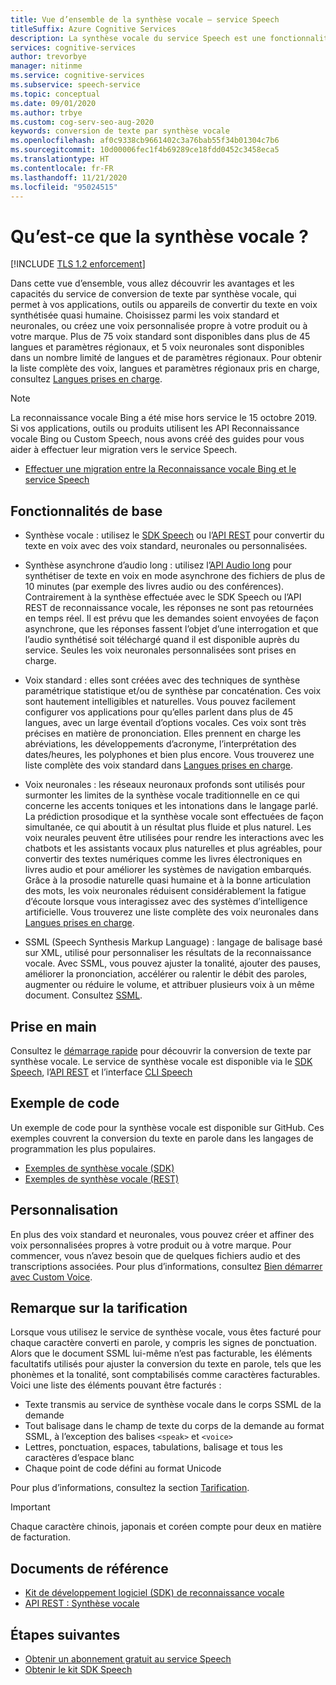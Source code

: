 ```yaml
---
title: Vue d’ensemble de la synthèse vocale – service Speech
titleSuffix: Azure Cognitive Services
description: La synthèse vocale du service Speech est une fonctionnalité qui permet à vos applications, outils ou appareils de convertir du texte en parole naturelle synthétisée quasi humaine. Cet article est une vue d’ensemble des avantages et des capacités du service de conversion de texte par synthèse vocale.
services: cognitive-services
author: trevorbye
manager: nitinme
ms.service: cognitive-services
ms.subservice: speech-service
ms.topic: conceptual
ms.date: 09/01/2020
ms.author: trbye
ms.custom: cog-serv-seo-aug-2020
keywords: conversion de texte par synthèse vocale
ms.openlocfilehash: af0c9338cb9661402c3a76bab55f34b01304c7b6
ms.sourcegitcommit: 10d00006fec1f4b69289ce18fdd0452c3458eca5
ms.translationtype: HT
ms.contentlocale: fr-FR
ms.lasthandoff: 11/21/2020
ms.locfileid: "95024515"
---
```

# <a name="what-is-text-to-speech"></a>Qu’est-ce que la synthèse vocale ?

[!INCLUDE [TLS 1.2 enforcement](../../../includes/cognitive-services-tls-announcement.md)]

Dans cette vue d’ensemble, vous allez découvrir les avantages et les capacités du service de conversion de texte par synthèse vocale, qui permet à vos applications, outils ou appareils de convertir du texte en voix synthétisée quasi humaine. Choisissez parmi les voix standard et neuronales, ou créez une voix personnalisée propre à votre produit ou à votre marque. Plus de 75 voix standard sont disponibles dans plus de 45 langues et paramètres régionaux, et 5 voix neuronales sont disponibles dans un nombre limité de langues et de paramètres régionaux. Pour obtenir la liste complète des voix, langues et paramètres régionaux pris en charge, consultez [Langues prises en charge](language-support.md#text-to-speech).

> [!NOTE]
> La reconnaissance vocale Bing a été mise hors service le 15 octobre 2019. Si vos applications, outils ou produits utilisent les API Reconnaissance vocale Bing ou Custom Speech, nous avons créé des guides pour vous aider à effectuer leur migration vers le service Speech.
> - [Effectuer une migration entre la Reconnaissance vocale Bing et le service Speech](how-to-migrate-from-bing-speech.md)

## <a name="core-features"></a>Fonctionnalités de base

* Synthèse vocale : utilisez le [SDK Speech](./get-started-text-to-speech.md) ou l’[API REST](rest-text-to-speech.md) pour convertir du texte en voix avec des voix standard, neuronales ou personnalisées.

* Synthèse asynchrone d’audio long : utilisez l’[API Audio long](long-audio-api.md) pour synthétiser de texte en voix en mode asynchrone des fichiers de plus de 10 minutes (par exemple des livres audio ou des conférences). Contrairement à la synthèse effectuée avec le SDK Speech ou l’API REST de reconnaissance vocale, les réponses ne sont pas retournées en temps réel. Il est prévu que les demandes soient envoyées de façon asynchrone, que les réponses fassent l’objet d’une interrogation et que l’audio synthétisé soit téléchargé quand il est disponible auprès du service. Seules les voix neuronales personnalisées sont prises en charge.

* Voix standard : elles sont créées avec des techniques de synthèse paramétrique statistique et/ou de synthèse par concaténation. Ces voix sont hautement intelligibles et naturelles. Vous pouvez facilement configurer vos applications pour qu’elles parlent dans plus de 45 langues, avec un large éventail d’options vocales. Ces voix sont très précises en matière de prononciation. Elles prennent en charge les abréviations, les développements d’acronyme, l’interprétation des dates/heures, les polyphones et bien plus encore. Vous trouverez une liste complète des voix standard dans [Langues prises en charge](language-support.md#text-to-speech).

* Voix neuronales : les réseaux neuronaux profonds sont utilisés pour surmonter les limites de la synthèse vocale traditionnelle en ce qui concerne les accents toniques et les intonations dans le langage parlé. La prédiction prosodique et la synthèse vocale sont effectuées de façon simultanée, ce qui aboutit à un résultat plus fluide et plus naturel. Les voix neurales peuvent être utilisées pour rendre les interactions avec les chatbots et les assistants vocaux plus naturelles et plus agréables, pour convertir des textes numériques comme les livres électroniques en livres audio et pour améliorer les systèmes de navigation embarqués. Grâce à la prosodie naturelle quasi humaine et à la bonne articulation des mots, les voix neuronales réduisent considérablement la fatigue d’écoute lorsque vous interagissez avec des systèmes d’intelligence artificielle. Vous trouverez une liste complète des voix neuronales dans [Langues prises en charge](language-support.md#text-to-speech).

* SSML (Speech Synthesis Markup Language) : langage de balisage basé sur XML, utilisé pour personnaliser les résultats de la reconnaissance vocale. Avec SSML, vous pouvez ajuster la tonalité, ajouter des pauses, améliorer la prononciation, accélérer ou ralentir le débit des paroles, augmenter ou réduire le volume, et attribuer plusieurs voix à un même document. Consultez [SSML](speech-synthesis-markup.md).

## <a name="get-started"></a>Prise en main

Consultez le [démarrage rapide](get-started-text-to-speech.md) pour découvrir la conversion de texte par synthèse vocale. Le service de synthèse vocale est disponible via le [SDK Speech](speech-sdk.md), l’[API REST](rest-text-to-speech.md) et l’interface [CLI Speech](spx-overview.md)

## <a name="sample-code"></a>Exemple de code

Un exemple de code pour la synthèse vocale est disponible sur GitHub. Ces exemples couvrent la conversion du texte en parole dans les langages de programmation les plus populaires.

- [Exemples de synthèse vocale (SDK)](https://github.com/Azure-Samples/cognitive-services-speech-sdk)
- [Exemples de synthèse vocale (REST)](https://github.com/Azure-Samples/Cognitive-Speech-TTS)

## <a name="customization"></a>Personnalisation

En plus des voix standard et neuronales, vous pouvez créer et affiner des voix personnalisées propres à votre produit ou à votre marque. Pour commencer, vous n’avez besoin que de quelques fichiers audio et des transcriptions associées. Pour plus d’informations, consultez [Bien démarrer avec Custom Voice](how-to-custom-voice.md).

## <a name="pricing-note"></a>Remarque sur la tarification

Lorsque vous utilisez le service de synthèse vocale, vous êtes facturé pour chaque caractère converti en parole, y compris les signes de ponctuation. Alors que le document SSML lui-même n’est pas facturable, les éléments facultatifs utilisés pour ajuster la conversion du texte en parole, tels que les phonèmes et la tonalité, sont comptabilisés comme caractères facturables. Voici une liste des éléments pouvant être facturés :

- Texte transmis au service de synthèse vocale dans le corps SSML de la demande
- Tout balisage dans le champ de texte du corps de la demande au format SSML, à l’exception des balises `<speak>` et `<voice>`
- Lettres, ponctuation, espaces, tabulations, balisage et tous les caractères d’espace blanc
- Chaque point de code défini au format Unicode

Pour plus d’informations, consultez la section [Tarification](https://azure.microsoft.com/pricing/details/cognitive-services/speech-services/).

> [!IMPORTANT]
> Chaque caractère chinois, japonais et coréen compte pour deux en matière de facturation.

## <a name="reference-docs"></a>Documents de référence

- [Kit de développement logiciel (SDK) de reconnaissance vocale](speech-sdk.md)
- [API REST : Synthèse vocale](rest-text-to-speech.md)

## <a name="next-steps"></a>Étapes suivantes

- [Obtenir un abonnement gratuit au service Speech](overview.md#try-the-speech-service-for-free)
- [Obtenir le kit SDK Speech](speech-sdk.md)